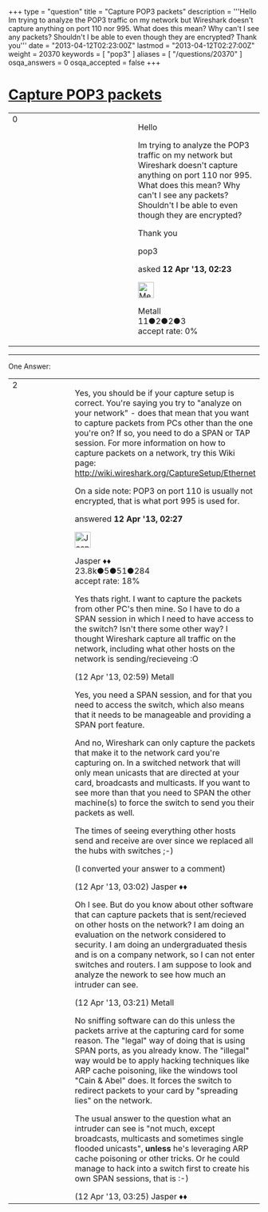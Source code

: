 +++
type = "question"
title = "Capture POP3 packets"
description = '''Hello Im trying to analyze the POP3 traffic on my network but Wireshark doesn&#x27;t capture anything on port 110 nor 995. What does this mean? Why can&#x27;t I see any packets? Shouldn&#x27;t I be able to even though they are encrypted? Thank you'''
date = "2013-04-12T02:23:00Z"
lastmod = "2013-04-12T02:27:00Z"
weight = 20370
keywords = [ "pop3" ]
aliases = [ "/questions/20370" ]
osqa_answers = 0
osqa_accepted = false
+++

<div class="headNormal">

# [Capture POP3 packets](/questions/20370/capture-pop3-packets)

</div>

<div id="main-body">

<div id="askform">

<table id="question-table" style="width:100%;"><colgroup><col style="width: 50%" /><col style="width: 50%" /></colgroup><tbody><tr class="odd"><td style="width: 30px; vertical-align: top"><div class="vote-buttons"><div id="post-20370-score" class="post-score" title="current number of votes">0</div><div id="favorite-count" class="favorite-count"></div></div></td><td><div id="item-right"><div class="question-body"><p>Hello</p><p>Im trying to analyze the POP3 traffic on my network but Wireshark doesn't capture anything on port 110 nor 995. What does this mean? Why can't I see any packets? Shouldn't I be able to even though they are encrypted?</p><p>Thank you</p></div><div id="question-tags" class="tags-container tags">pop3</div><div id="question-controls" class="post-controls"></div><div class="post-update-info-container"><div class="post-update-info post-update-info-user"><p>asked <strong>12 Apr '13, 02:23</strong></p><img src="https://secure.gravatar.com/avatar/5fea58481cbc3b8c4d30db7c29230b22?s=32&amp;d=identicon&amp;r=g" class="gravatar" width="32" height="32" alt="Metall&#39;s gravatar image" /><p>Metall<br />
<span class="score" title="11 reputation points">11</span><span title="2 badges"><span class="badge1">●</span><span class="badgecount">2</span></span><span title="2 badges"><span class="silver">●</span><span class="badgecount">2</span></span><span title="3 badges"><span class="bronze">●</span><span class="badgecount">3</span></span><br />
<span class="accept_rate" title="Rate of the user&#39;s accepted answers">accept rate:</span> <span title="Metall has no accepted answers">0%</span></p></div></div><div id="comments-container-20370" class="comments-container"></div><div id="comment-tools-20370" class="comment-tools"></div><div class="clear"></div><div id="comment-20370-form-container" class="comment-form-container"></div><div class="clear"></div></div></td></tr></tbody></table>

------------------------------------------------------------------------

<div class="tabBar">

<span id="sort-top"></span>

<div class="headQuestions">

One Answer:

</div>

</div>

<span id="20371"></span>

<div id="answer-container-20371" class="answer">

<table style="width:100%;"><colgroup><col style="width: 50%" /><col style="width: 50%" /></colgroup><tbody><tr class="odd"><td style="width: 30px; vertical-align: top"><div class="vote-buttons"><div id="post-20371-score" class="post-score" title="current number of votes">2</div></div></td><td><div class="item-right"><div class="answer-body"><p>Yes, you should be if your capture setup is correct. You're saying you try to "analyze on your network" - does that mean that you want to capture packets from PCs other than the one you're on? If so, you need to do a SPAN or TAP session. For more information on how to capture packets on a network, try this Wiki page: <a href="http://wiki.wireshark.org/CaptureSetup/Ethernet">http://wiki.wireshark.org/CaptureSetup/Ethernet</a></p><p>On a side note: POP3 on port 110 is usually not encrypted, that is what port 995 is used for.</p></div><div class="answer-controls post-controls"></div><div class="post-update-info-container"><div class="post-update-info post-update-info-user"><p>answered <strong>12 Apr '13, 02:27</strong></p><img src="https://secure.gravatar.com/avatar/c578ba2967741f25aebd6afef702f432?s=32&amp;d=identicon&amp;r=g" class="gravatar" width="32" height="32" alt="Jasper&#39;s gravatar image" /><p>Jasper ♦♦<br />
<span class="score" title="23806 reputation points"><span>23.8k</span></span><span title="5 badges"><span class="badge1">●</span><span class="badgecount">5</span></span><span title="51 badges"><span class="silver">●</span><span class="badgecount">51</span></span><span title="284 badges"><span class="bronze">●</span><span class="badgecount">284</span></span><br />
<span class="accept_rate" title="Rate of the user&#39;s accepted answers">accept rate:</span> <span title="Jasper has 263 accepted answers">18%</span></p></div></div><div id="comments-container-20371" class="comments-container"><span id="20372"></span><div id="comment-20372" class="comment"><div id="post-20372-score" class="comment-score"></div><div class="comment-text"><p>Yes thats right. I want to capture the packets from other PC's then mine. So I have to do a SPAN session in which I need to have access to the switch? Isn't there some other way? I thought Wireshark capture all traffic on the network, including what other hosts on the network is sending/recieveing :O</p></div><div id="comment-20372-info" class="comment-info"><span class="comment-age">(12 Apr '13, 02:59)</span> Metall</div></div><span id="20374"></span><div id="comment-20374" class="comment"><div id="post-20374-score" class="comment-score"></div><div class="comment-text"><p>Yes, you need a SPAN session, and for that you need to access the switch, which also means that it needs to be manageable and providing a SPAN port feature.</p><p>And no, Wireshark can only capture the packets that make it to the network card you're capturing on. In a switched network that will only mean unicasts that are directed at your card, broadcasts and multicasts. If you want to see more than that you need to SPAN the other machine(s) to force the switch to send you their packets as well.</p><p>The times of seeing everything other hosts send and receive are over since we replaced all the hubs with switches ;-)</p><p>(I converted your answer to a comment)</p></div><div id="comment-20374-info" class="comment-info"><span class="comment-age">(12 Apr '13, 03:02)</span> Jasper ♦♦</div></div><span id="20376"></span><div id="comment-20376" class="comment"><div id="post-20376-score" class="comment-score"></div><div class="comment-text"><p>Oh I see. But do you know about other software that can capture packets that is sent/recieved on other hosts on the network? I am doing an evaluation on the network considered to security. I am doing an undergraduated thesis and is on a company network, so I can not enter switches and routers. I am suppose to look and analyze the nework to see how much an intruder can see.</p></div><div id="comment-20376-info" class="comment-info"><span class="comment-age">(12 Apr '13, 03:21)</span> Metall</div></div><span id="20378"></span><div id="comment-20378" class="comment"><div id="post-20378-score" class="comment-score"></div><div class="comment-text"><p>No sniffing software can do this unless the packets arrive at the capturing card for some reason. The "legal" way of doing that is using SPAN ports, as you already know. The "illegal" way would be to apply hacking techniques like ARP cache poisoning, like the windows tool "Cain &amp; Abel" does. It forces the switch to redirect packets to your card by "spreading lies" on the network.</p><p>The usual answer to the question what an intruder can see is "not much, except broadcasts, multicasts and sometimes single flooded unicasts", <strong>unless</strong> he's leveraging ARP cache poisoning or other tricks. Or he could manage to hack into a switch first to create his own SPAN sessions, that is :-)</p></div><div id="comment-20378-info" class="comment-info"><span class="comment-age">(12 Apr '13, 03:25)</span> Jasper ♦♦</div></div></div><div id="comment-tools-20371" class="comment-tools"></div><div class="clear"></div><div id="comment-20371-form-container" class="comment-form-container"></div><div class="clear"></div></div></td></tr></tbody></table>

</div>

<div class="paginator-container-left">

</div>

</div>

</div>

